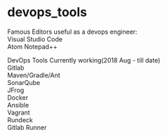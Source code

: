 # devops_tools
Famous Editors useful as a devops engineer:    
Visual Studio Code    
Atom 
Notepad++    

DevOps Tools Currently working(2018 Aug - till date)    
Gitlab    
Maven/Gradle/Ant        
SonarQube            
JFrog    
Docker    
Ansible    
Vagrant    
Rundeck    
Gitlab Runner    




